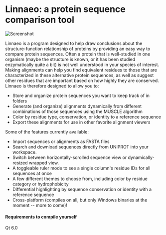 # Linnaeo: a protein sequence comparison tool

![Screenshot](/images/screenshot_main.png)

Linnaeo is a program designed to help draw conclusions about the structure-function relationship of proteins by providing an easy way to compare protein sequences. Often a protein that is well-studied in one organism (maybe the structure is known, or it has been studied enzymatically quite a bit) is not well understood in your species of interest. Making alignments can help you find equivalent residues to those that are characterized in these alternative protein sequences, as well as suggest other residues that are important based on how highly they are conserved. Linnaeo is therefore designed to allow you to:
 * Store and organize protein sequences you want to keep track of in folders
 * Generate (and organize) alignments dynamically from different combinations of those sequences using the MUSCLE algorithm
 * Color by residue type, conservation, or identity to a reference sequence
 * Export these alignments for use in other favorite alignment viewers
 
 Some of the features currently available:
  * Import sequences or alignments as FASTA files
  * Search and download sequences directly from UNIPROT into your workspace. 
  * Switch between horizontally-scrolled sequence view or dynamically-resized wrapped view.
  * A toggleable ruler mode to see a single column's residue IDs for all sequences at once
  * A few different themes to choose from, including color by residue category or hydrophobicity
  * Differential highlighting by sequence conservation or identity with a reference sequence
  * Cross-platform (compiles on all, but only Windows binaries at the moment -- more to come)!

#### Requirements to compile yourself

Qt 6.0
